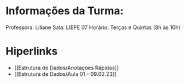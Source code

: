 # Informações da Turma:
Professora: Liliane
Sala: LIEPE 07
Horário: Terças e Quintas (8h às 10h)

# Hiperlinks
- [[Estrutura de Dados/Anotações Rápidas]]
- [[Estrutura de Dados/Aula 01 - 09.02.23]]



